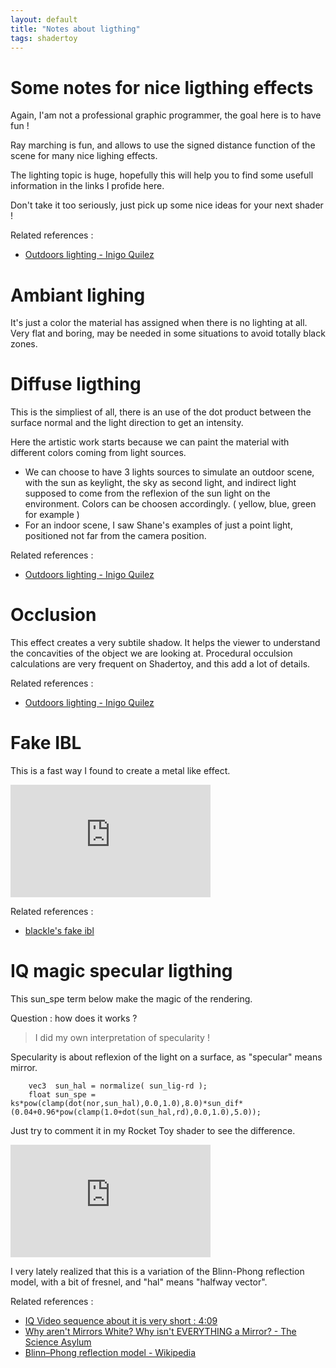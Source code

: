 ```yaml
---
layout: default
title: "Notes about ligthing"
tags: shadertoy
---
```

# Some notes for nice ligthing effects

Again, I'am not a professional graphic programmer, the goal here is to have fun !

Ray marching is fun, and allows to use the signed distance function of the scene for many nice lighing effects. 

The lighting topic is huge, hopefully this will help you to find some usefull information in the links I profide here.

Don't take it too seriously, just pick up some nice ideas for your next shader !

Related references :
- [Outdoors lighting - Inigo Quilez](https://www.iquilezles.org/www/articles/outdoorslighting/outdoorslighting.htm)

# Ambiant lighing

It's just a color the material has assigned when there is no lighting at all.
Very flat and boring, may be needed in some situations to avoid totally black zones.

# Diffuse ligthing

This is the simpliest of all, there is an use of the dot product between the surface normal and the light direction to get an intensity.

Here the artistic work starts because we can paint the material with different colors coming from light sources.

- We can choose to have 3 lights sources to simulate an outdoor scene, with the sun as keylight, the sky as second light, and indirect light supposed to come from the reflexion of the sun light on the environment. Colors can be choosen accordingly. ( yellow, blue, green for example ) 
- For an indoor scene, I saw Shane's examples of just a point light, positioned not far from the camera position.

Related references :
- [Outdoors lighting - Inigo Quilez](https://www.iquilezles.org/www/articles/outdoorslighting/outdoorslighting.htm)

# Occlusion

This effect creates a very subtile shadow.
It helps the viewer to understand the concavities of the object we are looking at.
Procedural occulsion calculations are very frequent on Shadertoy, and this add a lot of details.

Related references :
- [Outdoors lighting - Inigo Quilez](https://www.iquilezles.org/www/articles/outdoorslighting/outdoorslighting.htm)

# Fake IBL

This is a fast way I found to create a metal like effect.

<iframe width="320" height="180" frameborder="0" src="https://www.shadertoy.com/embed/tlscDB?gui=true&t=10&paused=true&muted=false" allowfullscreen></iframe>

Related references :
- [blackle's fake ibl](https://www.twitch.tv/videos/590616102)

# IQ magic specular ligthing

This sun_spe term below make the magic of the rendering.

Question : how does it works ? 

>I did my own interpretation of specularity !

Specularity is about reflexion of the light on a surface, as "specular" means mirror.

```
    vec3  sun_hal = normalize( sun_lig-rd );
    float sun_spe = ks*pow(clamp(dot(nor,sun_hal),0.0,1.0),8.0)*sun_dif*(0.04+0.96*pow(clamp(1.0+dot(sun_hal,rd),0.0,1.0),5.0));
```

Just try to comment it in my Rocket Toy shader to see the difference.  

<iframe width="320" height="180" frameborder="0" src="https://www.shadertoy.com/embed/3dSBRG?gui=true&t=10&paused=true&muted=false" allowfullscreen></iframe>

I very lately realized that this is a variation of the Blinn-Phong reflection model, with a bit of fresnel, and "hal" means "halfway vector". 

Related references :
- [IQ Video sequence about it is very short : 4:09](https://youtu.be/Cfe5UQ-1L9Q?t=14952)
- [Why aren't Mirrors White? Why isn't EVERYTHING a Mirror? - The Science Asylum](https://youtu.be/1n_otIs6z6E)
- [Blinn–Phong reflection model - Wikipedia](https://en.wikipedia.org/wiki/Blinn%E2%80%93Phong_reflection_model)
